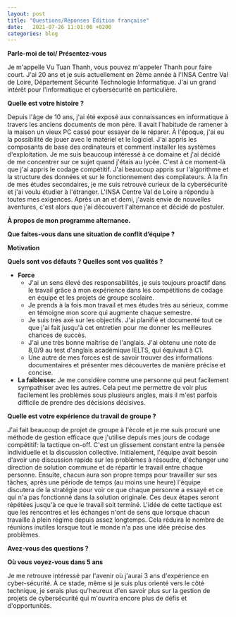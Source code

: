 ```yaml
---
layout: post
title: "Questions/Réponses Édition française"
date:   2021-07-26 11:01:00 +0200
categories: blog
---
```

**Parle-moi de toi/ Présentez-vous**

Je m'appelle Vu Tuan Thanh, vous pouvez m'appeler Thanh pour faire court. J'ai 20 ans et je suis actuellement en 2ème année à l'INSA Centre Val de Loire, Département Sécurité Technologie Informatique. J'ai un grand intérêt pour l'informatique et cybersécurité en particulière.

**Quelle est votre histoire ?**

Depuis l'âge de 10 ans, j'ai été exposé aux connaissances en informatique à travers les anciens documents de mon père. Il avait l'habitude de ramener à la maison un vieux PC cassé pour essayer de le réparer. À l'époque, j'ai eu la possibilité de jouer avec le matériel et le logiciel. J'ai appris les composants de base des ordinateurs et comment installer les systèmes d'exploitation. Je me suis beaucoup intéressé à ce domaine et j'ai décidé de me concentrer sur ce sujet quand j'étais au lycée. C'est à ce moment-là que j'ai appris le codage compétitif. J'ai beaucoup appris sur l'algorithme et la structure des données et sur le fonctionnement des compilateurs. À la fin de mes études secondaires, je me suis retrouvé curieux de la cybersécurité et j'ai voulu étudier à l'étranger. L'INSA Centre Val de Loire a répondu à toutes mes exigences. Après un an et demi, j'avais envie de nouvelles aventures, c'est alors que j'ai découvert l'alternance et décidé de postuler.

**À propos de mon programme alternance.**

**Que faites-vous dans une situation de conflit d’équipe ?**

**Motivation**

**Quels sont vos défauts ? Quelles sont vos qualités ?**

- **Force**
    - J'ai un sens élevé des responsabilités, je suis toujours proactif dans le travail grâce à mon expérience dans les compétitions de codage en équipe et les projets de groupe scolaire.
    - Je prends à la fois mon travail et mes études très au sérieux, comme en témoigne mon score qui augmente chaque semestre.
    - Je suis très axé sur les objectifs. J'ai planifié et documenté tout ce que j'ai fait jusqu'à cet entretien pour me donner les meilleures chances de succès.
    - J'ai une très bonne maîtrise de l'anglais. J'ai obtenu une note de 8,0/9 au test d'anglais académique IELTS, qui équivaut à C1.
    - Une autre de mes forces est de savoir trouver des informations documentaires et présenter mes découvertes de manière précise et concise.
- **La faiblesse:**
Je me considère comme une personne qui peut facilement sympathiser avec les autres. Cela peut me permettre de voir plus facilement les problèmes sous plusieurs angles, mais il m'est parfois difficile de prendre des décisions décisives.

**Quelle est votre expérience du travail de groupe ?**

J'ai fait beaucoup de projet de groupe à l'école et je me suis procuré une méthode de gestion efficace que j'utilise depuis mes jours de codage compétitif: la tactique on-off. C'est un glissement constant entre la pensée individuelle et la discussion collective. Initialement, l'équipe avait besoin d'avoir une discussion rapide sur les problèmes à résoudre, d'échanger une direction de solution commune et de répartir le travail entre chaque personne. Ensuite, chacun aura son propre temps pour travailler sur ses tâches, après une période de temps (au moins une heure) l'équipe discutera de la stratégie pour voir ce que chaque personne a essayé et ce qui n'a pas fonctionné dans la solution originale.
Ces deux étapes seront répétées jusqu'à ce que le travail soit terminé. L'idée de cette tactique est que les rencontres et les échanges n'ont de sens que lorsque chacun travaille à plein régime depuis assez longtemps. Cela réduira le nombre de réunions inutiles lorsque tout le monde n'a pas une idée précise des problèmes.

**Avez-vous des questions ?**

**Où vous voyez-vous dans 5 ans**

Je me retrouve intéressé par l'avenir où j'aurai 3 ans d'expérience en cyber-sécurité. À ce stade, même si je suis plus orienté vers le côté technique, je serais plus qu'heureux d'en savoir plus sur la gestion de projets de cybersécurité qui m'ouvrira encore plus de défis et d'opportunités.

[jekyll-docs]: https://jekyllrb.com/docs/home
[jekyll-gh]:   https://github.com/jekyll/jekyll
[jekyll-talk]: https://talk.jekyllrb.com/
